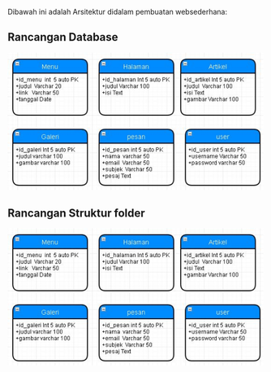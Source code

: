 Dibawah ini adalah Arsitektur didalam pembuatan websederhana: 
## Rancangan Database 
<img src="https://github.com/ariebhewhe/projectWebSiteSederhana/blob/master/Racangan_databasev1.JPG" />

## Rancangan Struktur folder
<img src="https://github.com/ariebhewhe/projectWebSiteSederhana/blob/master/Racangan_databasev1.JPG" />




